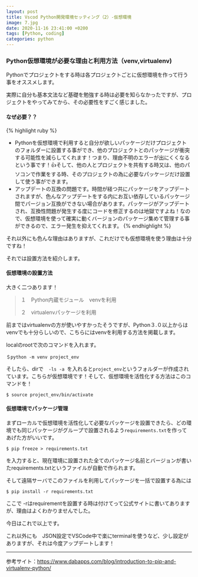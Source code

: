 ```yaml
---
layout: post
title: Vscod Python開発環境セッティング（2）-仮想環境
image: 7.jpg
date: 2020-11-16 23:41:00 +0200
tags: [Python, coding]
categories: python
---
```


### Python仮想環境が必要な理由と利用方法（venv,virtualenv)

Pythonでプロジェクトをする時は各プロジェクトごとに仮想環境を作って行う事をオススメします。

実際に自分も基本文法など基礎を勉強する時は必要を知らなかったですが、プロジェクトをやってみてから、その必要性をすごく感じました。

#### なぜ必要？？
{% highlight ruby %}
- Pythonを仮想環境で利用すると自分が欲しいパッケージだけプロジェクトのフォルダーに設置する事ができ、他のプロジェクトとのパッケージが衝突する可能性を減らしてくれます！つまり、理由不明のエラーが出にくくなるという事です！👍そして、他の人とプロジェクトを共有する時又は、他のパソコンで作業をする時、そのプロジェクトの為に必要なパッケージだけ設置して使う事ができます。
- アップデートの互換の問題です。時間が経つ共にパッケージをアップデートされますが、色んなアップデートをする内にお互い依存しているパッケージ間でパージョン互換ができない場合があります。パッケージがアップデートされ、互換性問題が発生する度にコードを修正するのは地獄ですよね！なので、仮想環境を使って確実に動くバージョンのパッケージ集めて管理する事ができるので、エラー発生を抑えてくれます。
{% endhighlight %}

それ以外にも色んな理由はありますが、これだけでも仮想環境を使う理由は十分ですね！

それでは設置方法を紹介します。

#### 仮想環境の設置方法

大きく二つあります！

> １　Python内蔵モジュール　venvを利用
>
> ２　virtualenvパッケージを利用

前まではvirtualenvの方が使いやすかったそうですが、Python３.０以上からはvenvでも十分らしいので、こちらにはvenvを利用する方法を掲載します。

localのrootで次のコマンドを入れます。

`＄python -m venv project_env`

そしたら、dirで　`-ls -a `を入れると`project_env`というフォルダーが作成されています。こちらが仮想環境です！そして、仮想環境を活性化する方法はこのコマンドを！

`$ source project_env/bin/activate`

#### 仮想環境でパッケージ管理

まずローカルで仮想環境を活性化して必要なパッケージを設置できたら、どの環境でも同じパッケージがグループで設置されるよう`requirements.txt`を作ってあげた方がいいです。

`$ pip freeze > requirements.txt`

を入力すると、現在環境に設置された全てのパッケージ名前とバージョンが書いたrequirements.txtというファイルが自動で作られます。

そして遠隔サーバでこのファイルを利用してパッケージを一括で設置する為には

`$ pip install -r requirements.txt`

ここで -rはrequirementを設置する時は付けてって公式サイトに書いてありますが、理由はよくわかりませんでした。

今日はこれで以上です。

これ以外にも　JSON設定でVSCode中で楽にterminalを使うなど、少し設定がありますが、それは今度アップデートします！

---

参考サイト：https://www.dabapps.com/blog/introduction-to-pip-and-virtualenv-python/








